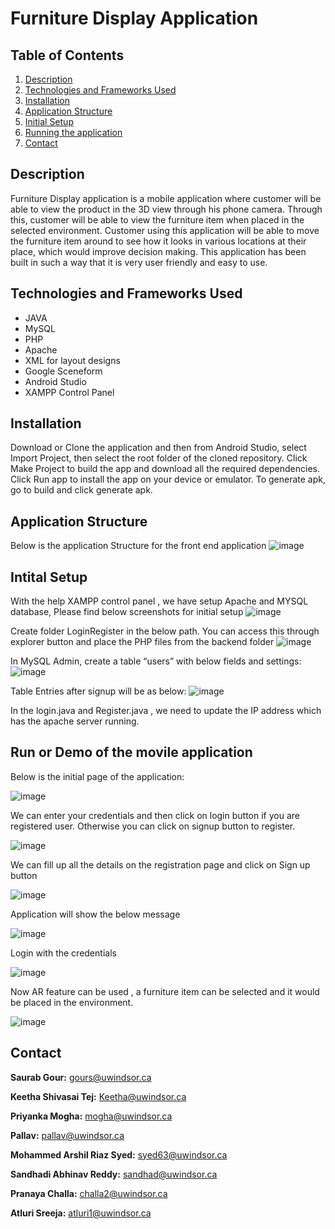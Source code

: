 # Furniture Display Application

## Table of Contents

1. [Description](#Description)
2. [Technologies and Frameworks Used](#Technologies-and-Frameworks-Used) 
3. [Installation](#Installation)
3. [Application Structure](#Application-Structure)
4. [Initial Setup](#Initial-Setup)
4. [Running the application](#Run)
5. [Contact](#contact)

<a id="Description"></a>
## Description

Furniture Display application is a mobile application where customer will be able to view the product in the 3D view through his phone camera. Through this, customer will be able to view the furniture item when placed in the selected environment. Customer using this application will be able to move the furniture item around to see how it looks in various locations at their place, which would improve decision making. This application has been built in such a way that it is very user friendly and easy to use. 

<a id="Technologies-and-Frameworks-Used"></a>
## Technologies and Frameworks Used
* JAVA
* MySQL
* PHP
* Apache
* XML for layout designs
* Google Sceneform
* Android Studio 
* XAMPP Control Panel

<a id="Installation"></a>
## Installation

Download or Clone the application and then from Android Studio, select Import Project, then select the root folder of the cloned repository. Click Make Project to build the app and download all the required dependencies. Click Run app to install the app on your device or emulator. To generate apk, go to build and click generate apk.

<a id="Application-Structure"></a>
## Application Structure

Below is the application Structure for the front end application
![image](https://user-images.githubusercontent.com/93036462/144717629-0180008c-81fc-4253-b521-a9dc7a9f8814.png)

<a id="Initial-Setup"></a>
## Intital Setup

With the help XAMPP control panel , we have setup Apache and MYSQL database, Please find below screenshots for initial setup
![image](https://user-images.githubusercontent.com/93036462/144717735-02f08af0-2810-47d8-a4d4-146cf46828bd.png)

Create folder LoginRegister in the below path. You can access this through explorer button and place the PHP files from the backend folder
![image](https://user-images.githubusercontent.com/93036462/144717741-8525f0eb-e3cc-4b82-8d29-8f8153f282fd.png)
    
In MySQL Admin, create a table “users” with below fields and settings:
![image](https://user-images.githubusercontent.com/93036462/144717821-659579b9-4ca7-4847-b108-99b3be78f168.png)

Table Entries after signup will be as below:
![image](https://user-images.githubusercontent.com/93036462/144717826-36caa6ff-c71b-4de8-94ab-cb763268d18a.png)

In the login.java and Register.java , we need to update the IP address which has the apache server running.

<a id="Run"></a>
## Run or Demo of the movile application

Below is the initial page of the application:

![image](https://user-images.githubusercontent.com/93036462/144719037-d7664d02-91fe-4bb3-afbf-e4087b0b5854.png)

We can enter your credentials and then click on login button if you are registered user. Otherwise you can click on signup button to register.

![image](https://user-images.githubusercontent.com/93036462/144719069-9a7edc4d-2842-472b-81ab-ce5c5e823932.png)

We can fill up all the details on the registration page and click on Sign up button

![image](https://user-images.githubusercontent.com/93036462/144719110-15ed6370-a791-42a1-933f-375b20995cd5.png)

Application will show the below message

![image](https://user-images.githubusercontent.com/93036462/144719121-84de0ad9-9f42-43e3-bcef-6b14e2c85f4e.png)

Login with the credentials

![image](https://user-images.githubusercontent.com/93036462/144719142-e7f0dd2f-43bd-49c2-b385-88d02ff37f1a.png)

Now AR feature can be used , a furniture item can be selected and it would be placed in the environment.

![image](https://user-images.githubusercontent.com/93036462/144719178-c87df15f-b3ca-4f8d-834d-c42cd3521885.png)


<a id="contact"></a>
## Contact

**Saurab Gour:** gours@uwindsor.ca

**Keetha Shivasai Tej:** Keetha@uwindsor.ca

**Priyanka Mogha:**	mogha@uwindsor.ca

**Pallav:**	pallav@uwindsor.ca

**Mohammed Arshil Riaz Syed:** syed63@uwindsor.ca

**Sandhadi Abhinav Reddy:** sandhad@uwindsor.ca

**Pranaya Challa:** challa2@uwindsor.ca

**Atluri Sreeja:** atluri1@uwindsor.ca







